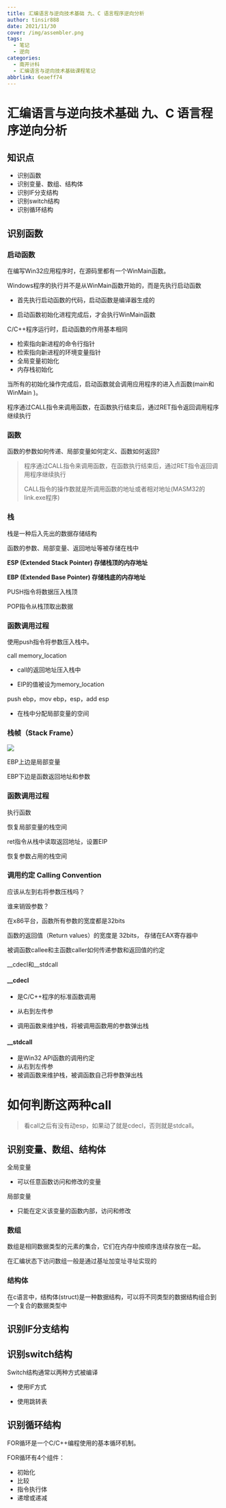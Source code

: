 ```yaml
---
title: 汇编语言与逆向技术基础 九、C 语言程序逆向分析
author: tinsir888
date: 2021/11/30
cover: /img/assembler.png
tags:
  - 笔记
  - 逆向
categories:
  - 南开计科
  - 汇编语言与逆向技术基础课程笔记
abbrlink: 6eaeff74
---
```

# 汇编语言与逆向技术基础 九、C 语言程序逆向分析

## 知识点

- 识别函数
- 识别变量、数组、结构体
- 识别IF分支结构
- 识别switch结构
- 识别循环结构

## 识别函数

### 启动函数

在编写Win32应用程序时，在源码里都有一个WinMain函数。

Windows程序的执行并不是从WinMain函数开始的，而是先执行启动函数

- 首先执行启动函数的代码，启动函数是编译器生成的

- 启动函数初始化进程完成后，才会执行WinMain函数

C/C++程序运行时，启动函数的作用基本相同

- 检索指向新进程的命令行指针
- 检索指向新进程的环境变量指针
- 全局变量初始化
- 内存栈初始化

当所有的初始化操作完成后，启动函数就会调用应用程序的进入点函数(main和WinMain )。

程序通过CALL指令来调用函数，在函数执行结束后，通过RET指令返回调用程序继续执行

### 函数  

函数的参数如何传递、局部变量如何定义、函数如何返回?

> 程序通过CALL指令来调用函数，在函数执行结束后，通过RET指令返回调用程序继续执行
>
> CALL指令的操作数就是所调用函数的地址或者相对地址(MASM32的link.exe程序)

### 栈

栈是一种后入先出的数据存储结构

函数的参数、局部变量、返回地址等被存储在栈中

**ESP (Extended Stack Pointer) 存储栈顶的内存地址**

**EBP (Extended Base Pointer) 存储栈底的内存地址**

PUSH指令将数据压入栈顶

POP指令从栈顶取出数据

### 函数调用过程

使用push指令将参数压入栈中。

call memory_location 

- call的返回地址压入栈中

- EIP的值被设为memory_location

push ebp，mov ebp，esp，add esp

- 在栈中分配局部变量的空间

### 栈帧（Stack Frame）

![](assembler/5.PNG)

EBP上边是局部变量

EBP下边是函数返回地址和参数

### 函数调用过程

执行函数

恢复局部变量的栈空间

ret指令从栈中读取返回地址，设置EIP

恢复参数占用的栈空间

### 调用约定 Calling Convention

应该从左到右将参数压栈吗？

谁来销毁参数？

在x86平台，函数所有参数的宽度都是32bits

函数的返回值（Return values）的宽度是 32bits， 存储在EAX寄存器中

被调函数callee和主函数caller如何传递参数和返回值的约定

\_\_cdecl和\_\_stdcall

#### __cdecl

- 是C/C++程序的标准函数调用

- 从右到左传参
- 调用函数来维护栈，将被调用函数用的参数弹出栈

#### __stdcall

- 是Win32 API函数的调用约定
- 从右到左传参
- 被调函数来维护栈，被调函数自己将参数弹出栈

# 如何判断这两种call

> 看call之后有没有动esp，如果动了就是cdecl，否则就是stdcall。

## 识别变量、数组、结构体

全局变量

- 可以任意函数访问和修改的变量

局部变量

- 只能在定义该变量的函数内部，访问和修改

### 数组

数组是相同数据类型的元素的集合，它们在内存中按顺序连续存放在一起。

在汇编状态下访问数组一般是通过基址加变址寻址实现的

### 结构体

在c语言中，结构体(struct)是一种数据结构，可以将不同类型的数据结构组合到一个复合的数据类型中

## 识别IF分支结构

## 识别switch结构

Switch结构通常以两种方式被编译

- 使用IF方式

- 使用跳转表

## 识别循环结构

FOR循环是一个C/C++编程使用的基本循环机制。

FOR循环有4个组件：

- 初始化
- 比较
- 指令执行体
- 递增或递减

